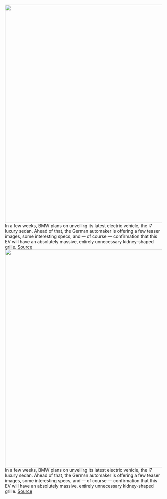 <img src='https://cdn.vox-cdn.com/thumbor/qAtfX3ew7g9c3QeGAwx9C1X52nc=/0x0:1600x1066/1200x800/filters:focal(672x405:928x661)/cdn.vox-cdn.com/uploads/chorus_image/image/70629995/967586.0.jpeg' width='700px' /><br/>
In a few weeks, BMW plans on unveiling its latest electric vehicle, the i7 luxury sedan. Ahead of that, the German automaker is offering a few teaser images, some interesting specs, and — of course — confirmation that this EV will have an absolutely massive, entirely unnecessary kidney-shaped grille.
<a href='https://www.theverge.com/2022/3/16/22980864/bmw-i7-electric-sedan-images-specs-grille'> Source <a/><img src='https://cdn.vox-cdn.com/thumbor/qAtfX3ew7g9c3QeGAwx9C1X52nc=/0x0:1600x1066/1200x800/filters:focal(672x405:928x661)/cdn.vox-cdn.com/uploads/chorus_image/image/70629995/967586.0.jpeg' width='700px' /><br/>
In a few weeks, BMW plans on unveiling its latest electric vehicle, the i7 luxury sedan. Ahead of that, the German automaker is offering a few teaser images, some interesting specs, and — of course — confirmation that this EV will have an absolutely massive, entirely unnecessary kidney-shaped grille.
<a href='https://www.theverge.com/2022/3/16/22980864/bmw-i7-electric-sedan-images-specs-grille'> Source <a/>